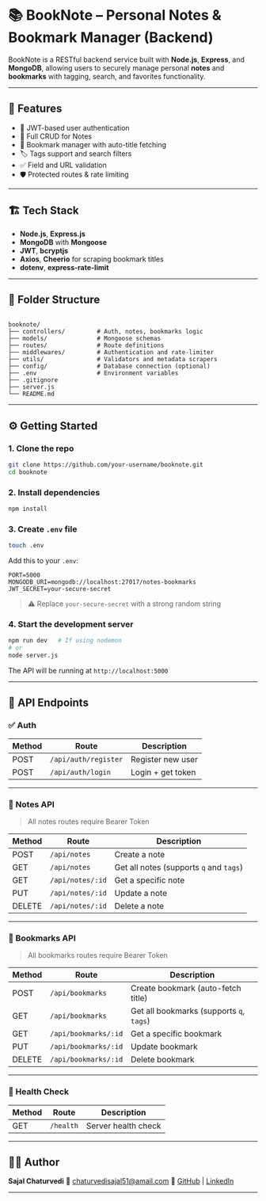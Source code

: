 
# 📚 BookNote – Personal Notes & Bookmark Manager (Backend)

BookNote is a RESTful backend service built with **Node.js**, **Express**, and **MongoDB**, allowing users to securely manage personal **notes** and **bookmarks** with tagging, search, and favorites functionality.

---

## 🚀 Features

- 🔐 JWT-based user authentication
- 📝 Full CRUD for Notes
- 🔖 Bookmark manager with auto-title fetching
- 🏷️ Tags support and search filters
- ✅ Field and URL validation
- 🛡️ Protected routes & rate limiting

---

## 🏗️ Tech Stack

- **Node.js**, **Express.js**
- **MongoDB** with **Mongoose**
- **JWT**, **bcryptjs**
- **Axios**, **Cheerio** for scraping bookmark titles
- **dotenv**, **express-rate-limit**

---

## 📁 Folder Structure

```

booknote/
├── controllers/         # Auth, notes, bookmarks logic
├── models/              # Mongoose schemas
├── routes/              # Route definitions
├── middlewares/         # Authentication and rate-limiter
├── utils/               # Validators and metadata scrapers
├── config/              # Database connection (optional)
├── .env                 # Environment variables
├── .gitignore
├── server.js
└── README.md

````

---

## ⚙️ Getting Started

### 1. Clone the repo

```bash
git clone https://github.com/your-username/booknote.git
cd booknote
````

### 2. Install dependencies

```bash
npm install
```

### 3. Create `.env` file

```bash
touch .env
```

Add this to your `.env`:

```env
PORT=5000
MONGODB_URI=mongodb://localhost:27017/notes-bookmarks
JWT_SECRET=your-secure-secret
```

> ⚠️ Replace `your-secure-secret` with a strong random string

### 4. Start the development server

```bash
npm run dev   # If using nodemon
# or
node server.js
```

The API will be running at `http://localhost:5000`

---

## 🔐 API Endpoints

### ✅ Auth

| Method | Route                | Description       |
| ------ | -------------------- | ----------------- |
| POST   | `/api/auth/register` | Register new user |
| POST   | `/api/auth/login`    | Login + get token |

---

### 📝 Notes API

> All notes routes require Bearer Token

| Method | Route            | Description                             |
| ------ | ---------------- | --------------------------------------- |
| POST   | `/api/notes`     | Create a note                           |
| GET    | `/api/notes`     | Get all notes (supports `q` and `tags`) |
| GET    | `/api/notes/:id` | Get a specific note                     |
| PUT    | `/api/notes/:id` | Update a note                           |
| DELETE | `/api/notes/:id` | Delete a note                           |

---

### 🔖 Bookmarks API

> All bookmarks routes require Bearer Token

| Method | Route                | Description                              |
| ------ | -------------------- | ---------------------------------------- |
| POST   | `/api/bookmarks`     | Create bookmark (auto-fetch title)       |
| GET    | `/api/bookmarks`     | Get all bookmarks (supports `q`, `tags`) |
| GET    | `/api/bookmarks/:id` | Get a specific bookmark                  |
| PUT    | `/api/bookmarks/:id` | Update bookmark                          |
| DELETE | `/api/bookmarks/:id` | Delete bookmark                          |

---

### 🔁 Health Check

| Method | Route     | Description         |
| ------ | --------- | ------------------- |
| GET    | `/health` | Server health check |

---



## 🧑‍💻 Author

**Sajal Chaturvedi**
📧 [chaturvedisajal51@amail.com](mailto:chaturvedisajal51@amail.com)
🔗 [GitHub](https://github.com/your-username) | [LinkedIn](https://linkedin.com/in/your-link)

---


